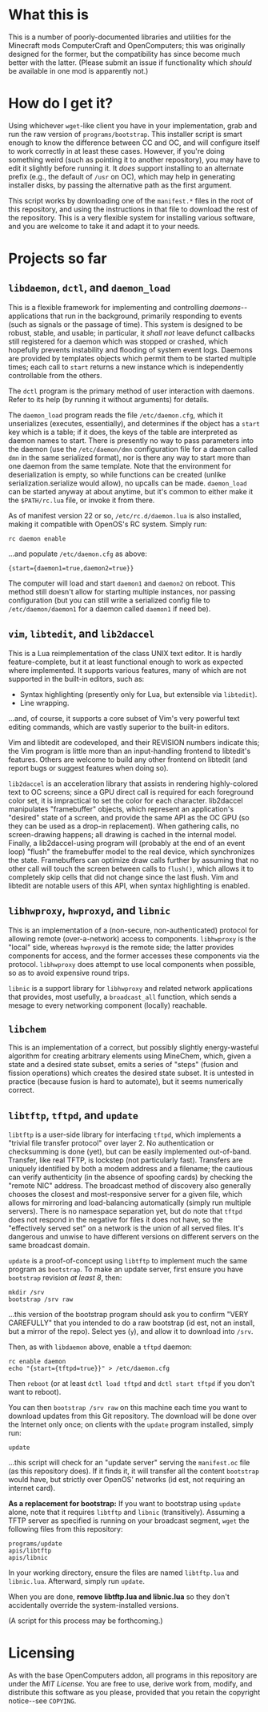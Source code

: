 # What this is

This is a number of poorly-documented libraries and utilities for the Minecraft
mods ComputerCraft and OpenComputers; this was originally designed for the
former, but the compatibility has since become much better with the latter.
(Please submit an issue if functionality which *should* be available in one mod
is apparently not.)

# How do I get it?

Using whichever `wget`-like client you have in your implementation, grab and
run the raw version of `programs/bootstrap`. This installer script is smart
enough to know the difference between CC and OC, and will configure itself to
work correctly in at least these cases. However, if you're doing something
weird (such as pointing it to another repository), you may have to edit it
slightly before running it. It *does* support installing to an alternate prefix
(e.g., the default of `/usr` on OC), which may help in generating installer
disks, by passing the alternative path as the first argument.

This script works by downloading one of the `manifest.*` files in the root of
this repository, and using the instructions in that file to download the rest
of the repository. This is a very flexible system for installing various
software, and you are welcome to take it and adapt it to your needs.

# Projects so far

## `libdaemon`, `dctl`, and `daemon_load`

This is a flexible framework for implementing and controlling
*daemons*--applications that run in the background, primarily responding to
events (such as signals or the passage of time). This system is designed to be
robust, stable, and usable; in particular, it *shall not* leave defunct
callbacks still registered for a daemon which was stopped or crashed, which
hopefully prevents instability and flooding of system event logs. Daemons are
provided by templates objects which permit them to be started multiple times;
each call to `start` returns a new instance which is independently controllable
from the others.

The `dctl` program is the primary method of user interaction with daemons.
Refer to its help (by running it without arguments) for details.

The `daemon_load` program reads the file `/etc/daemon.cfg`, which it
unserializes (executes, essentially), and determines if the object has a
`start` key which is a table; if it does, the keys of the table are interpreted
as daemon names to start. There is presently no way to pass parameters into the
daemon (use the `/etc/daemon/dmn` configuration file for a daemon called `dmn`
in the same serialized format), nor is there any way to start more than one
daemon from the same template. Note that the environment for deserialization is
empty, so while functions can be created (unlike serialization.serialize would
allow), no upcalls can be made. `daemon_load` can be started anyway at about
anytime, but it's common to either make it the `$PATH/rc.lua` file, or invoke
it from there.

As of manifest version 22 or so, `/etc/rc.d/daemon.lua` is also installed,
making it compatible with OpenOS's RC system. Simply run:

	rc daemon enable

...and populate `/etc/daemon.cfg` as above:

	{start={daemon1=true,daemon2=true}}

The computer will load and start `daemon1` and `daemon2` on reboot. This method
still doesn't allow for starting multiple instances, nor passing configuration
(but you can still write a serialized config file to `/etc/daemon/daemon1` for
a daemon called `daemon1` if need be).

## `vim`, `libtedit`, and `lib2daccel`

This is a Lua reimplementation of the class UNIX text editor. It is hardly
feature-complete, but it at least functional enough to work as expected where
implemented. It supports various features, many of which are not supported in
the built-in editors, such as:

- Syntax highlighting (presently only for Lua, but extensible via `libtedit`).
- Line wrapping.

...and, of course, it supports a core subset of Vim's very powerful text
editing commands, which are vastly superior to the built-in editors.

Vim and libtedit are codeveloped, and their REVISION numbers indicate this; the
Vim program is little more than an input-handling frontend to libtedit's
features. Others are welcome to build any other frontend on libtedit (and
report bugs or suggest features when doing so).

`lib2daccel` is an acceleration library that assists in rendering
highly-colored text to OC screens; since a GPU direct call is required for each
foreground color set, it is impractical to set the color for each character.
lib2daccel manipulates "framebuffer" objects, which represent an application's
"desired" state of a screen, and provide the same API as the OC GPU (so they
can be used as a drop-in replacement). When gathering calls, no screen-drawing
happens; all drawing is cached in the internal model. Finally, a
lib2daccel-using program will (probably at the end of an event loop) "flush"
the framebuffer model to the real device, which synchronizes the state.
Framebuffers can optimize draw calls further by assuming that no other call
will touch the screen between calls to `flush()`, which allows it to completely
skip cells that did not change since the last flush. Vim and libtedit are
notable users of this API, when syntax highlighting is enabled.

## `libhwproxy`, `hwproxyd`, and `libnic`

This is an implementation of a (non-secure, non-authenticated) protocol for
allowing remote (over-a-network) access to components. `libhwproxy` is the
"local" side, whereas `hwproxyd` is the remote side; the latter provides
components for access, and the former accesses these components via the
protocol. `libhwproxy` does attempt to use local components when possible, so
as to avoid expensive round trips.

`libnic` is a support library for `libhwproxy` and related network applications
that provides, most usefully, a `broadcast_all` function, which sends a mesage
to every networking component (locally) reachable.

## `libchem`

This is an implementation of a correct, but possibly slightly energy-wasteful
algorithm for creating arbitrary elements using MineChem, which, given a state
and a desired state subset, emits a series of "steps" (fusion and fission
operations) which creates the desired state subset. It is untested in practice
(because fusion is hard to automate), but it seems numerically correct.


## `libtftp`, `tftpd`, and `update`

`libtftp` is a user-side library for interfacing `tftpd`, which implements a
"trivial file transfer protocol" over layer 2. No authentication or
checksumming is done (yet), but can be easily implemented out-of-band.
Transfer, like real TFTP, is lockstep (not particularly fast). Transfers are
uniquely identified by both a modem address and a filename; the cautious can
verify authenticity (in the absence of spoofing cards) by checking the "remote
NIC" address. The broadcast method of discovery also generally chooses the
closest and most-responsive server for a given file, which allows for mirroring
and load-balancing automatically (simply run multiple servers). There is no
namespace separation yet, but do note that `tftpd` does not respond in the
negative for files it does not have, so the "effectively served set" on a
network is the union of all served files. It's dangerous and unwise to have
different versions on different servers on the same broadcast domain.

`update` is a proof-of-concept using `libtftp` to implement much the same
program as `bootstrap`. To make an update server, first ensure you have
`bootstrap` revision _at least 8_, then:

	mkdir /srv
	bootstrap /srv raw

...this version of the bootstrap program should ask you to confirm "VERY
CAREFULLY" that you intended to do a raw bootstrap (id est, not an install, but
a mirror of the repo). Select yes (`y`), and allow it to download into `/srv`.

Then, as with `libdaemon` above, enable a `tftpd` daemon:

	rc enable daemon
	echo "{start={tftpd=true}}" > /etc/daemon.cfg

Then `reboot` (or at least `dctl load tftpd` and `dctl start tftpd` if you
don't want to reboot).

You can then `bootstrap /srv raw` on this machine each time you want to
download updates from this Git repository. The download will be done over the
Internet only once; on clients with the `update` program installed, simply run:

	update

...this script will check for an "update server" serving the `manifest.oc` file
(as this repository does). If it finds it, it will transfer all the content
`bootstrap` would have, but strictly over OpenOS' networks (id est, not
requiring an internet card).

**As a replacement for bootstrap:** If you want to bootstrap using `update`
alone, note that it requires `libtftp` and `libnic` (transitively). Assuming a
TFTP server as specified is running on your broadcast segment, `wget` the
following files from this repository:

	programs/update
	apis/libtftp
	apis/libnic

In your working directory, ensure the files are named `libtftp.lua` and
`libnic.lua`. Afterward, simply run `update`.

When you are done, **remove libtftp.lua and libnic.lua** so they don't
accidentally override the system-installed versions.

(A script for this process may be forthcoming.)

# Licensing

As with the base OpenComputers addon, all programs in this repository are under
the *MIT License*. You are free to use, derive work from, modify, and
distribute this software as you please, provided that you retain the copyright
notice--see `COPYING`.
